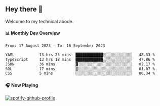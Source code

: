 ## Hey there 👋

Welcome to my technical abode.

#### 📊 Monthly Dev Overview
<!--START_SECTION:waka-->

```txt
From: 17 August 2023 - To: 16 September 2023

YAML           13 hrs 25 mins  ████████████░░░░░░░░░░░░░   48.33 %
TypeScript     13 hrs 18 mins  ████████████░░░░░░░░░░░░░   47.86 %
JSON           36 mins         ▓░░░░░░░░░░░░░░░░░░░░░░░░   02.17 %
SQL            17 mins         ▒░░░░░░░░░░░░░░░░░░░░░░░░   01.07 %
CSS            5 mins          ░░░░░░░░░░░░░░░░░░░░░░░░░   00.34 %
```

<!--END_SECTION:waka-->

#### 🎧 Now Playing

[![spotify-github-profile](https://spotify-github-profile.vercel.app/api/view?uid=james2mid&cover_image=true&theme=natemoo-re)](https://open.spotify.com/user/james2mid?si=2b3baf2b09cb499e)
